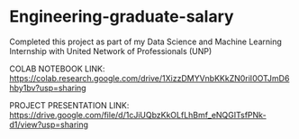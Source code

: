 # Engineering-graduate-salary
Completed this project as part of my Data Science and Machine Learning Internship with United Network of Professionals (UNP)                                              

COLAB NOTEBOOK LINK: https://colab.research.google.com/drive/1XizzDMYVnbKKkZN0riI0OTJmD6hby1bv?usp=sharing                                                     

PROJECT PRESENTATION LINK: https://drive.google.com/file/d/1cJiUQbzKkOLfLhBmf_eNQGITsfPNk-d1/view?usp=sharing
